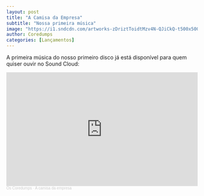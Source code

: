 ```yaml
---
layout: post
title: "A Camisa da Empresa"
subtitle: "Nossa primeira música"
image: "https://i1.sndcdn.com/artworks-zDriztToidtMzv4N-QJiCkQ-t500x500.png"
author: Coredumps
categories: [Lançamentos]
---
```


A primeira música do nosso primeiro disco já está disponível para quem quiser ouvir no Sound Cloud:

<iframe width="100%" height="300" scrolling="no" frameborder="no" allow="autoplay" src="https://w.soundcloud.com/player/?url=https%3A//api.soundcloud.com/tracks/2098050768&color=%23ff5500&auto_play=false&hide_related=false&show_comments=true&show_user=true&show_reposts=false&show_teaser=true&visual=true"></iframe><div style="font-size: 10px; color: #cccccc;line-break: anywhere;word-break: normal;overflow: hidden;white-space: nowrap;text-overflow: ellipsis; font-family: Interstate,Lucida Grande,Lucida Sans Unicode,Lucida Sans,Garuda,Verdana,Tahoma,sans-serif;font-weight: 100;"><a href="https://soundcloud.com/os-coredumps" title="Os Coredumps" target="_blank" style="color: #cccccc; text-decoration: none;">Os Coredumps</a> · <a href="https://soundcloud.com/os-coredumps/a-camisa-da-empresa" title="A camisa da empresa" target="_blank" style="color: #cccccc; text-decoration: none;">A camisa da empresa</a></div>
